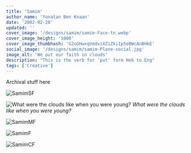 ```yaml
---
title: 'Samim'
author_name: 'Yonatan Ben Knaan'
date: '2002-02-28'
updated: ''
cover_image: '/designs/samim/samim-Face-tn.webp'
cover_image_height: '1000'
cover_image_thumbhash: 'G2oGHwxqVmdviXZiZkiIp5eBWcAnBHkE'
social_image: '/designs/samim/samim-Plane-social.jpg'
image_alt: 'We put our faith in clouds'
description: "This is the verb for 'put' form Heb to Eng"
tags: ['Creative']
---
```


Archival stuff here

![SamimSF](/designs/samim/samim-Face.webp)

![What were the clouds like when you were young?](/designs/samim/samim-Clude.webp)
*What were the clouds like when you were young?*

![SamimMF](/designs/samim/samim-Cum.webp)

![SamimF](/designs/samim/samim-Musterbate.webp)

![SamimCF](/designs/samim/samim-Plane.webp)












